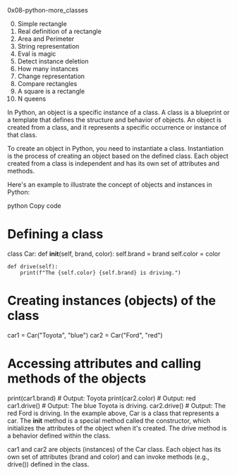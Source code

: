 0x08-python-more_classes

0. Simple rectangle
1. Real definition of a rectangle
2. Area and Perimeter
3. String representation
4. Eval is magic
5. Detect instance deletion
6. How many instances
7. Change representation
8. Compare rectangles
9. A square is a rectangle
10. N queens

In Python, an object is a specific instance of a class. A class is a blueprint or a template that defines the structure and behavior of objects. An object is created from a class, and it represents a specific occurrence or instance of that class.

To create an object in Python, you need to instantiate a class. Instantiation is the process of creating an object based on the defined class. Each object created from a class is independent and has its own set of attributes and methods.

Here's an example to illustrate the concept of objects and instances in Python:

python
Copy code
# Defining a class
class Car:
    def __init__(self, brand, color):
        self.brand = brand
        self.color = color

    def drive(self):
        print(f"The {self.color} {self.brand} is driving.")

# Creating instances (objects) of the class
car1 = Car("Toyota", "blue")
car2 = Car("Ford", "red")

# Accessing attributes and calling methods of the objects
print(car1.brand)     # Output: Toyota
print(car2.color)     # Output: red
car1.drive()          # Output: The blue Toyota is driving.
car2.drive()          # Output: The red Ford is driving.
In the example above, Car is a class that represents a car. The __init__ method is a special method called the constructor, which initializes the attributes of the object when it's created. The drive method is a behavior defined within the class.

car1 and car2 are objects (instances) of the Car class. Each object has its own set of attributes (brand and color) and can invoke methods (e.g., drive()) defined in the class.
